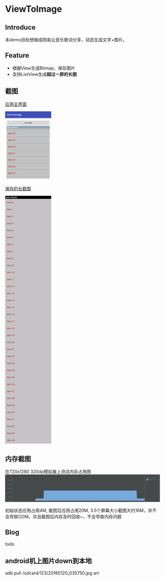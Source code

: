 # ViewToImage

## Introduce
本demo目标想做成网易云音乐歌词分享，动态生成文字+图片。

## Feature
* 根据View生成Bitmap，保存图片
* 支持ListView生成**超过一屏的长图**

## 截图

[应用主界面](art/main.png)

<img alt='应用主界面' src='art/main.png' style="max-width: 150px;">


[保存的长截图](art/20160120_035750s.jpg)

<img alt='保存的长截图' src='art/20160120_035750.jpg' style="max-width: 150px;">
 
## 内存截图
在720x1280 320dp模拟器上测试内存占用图
<img alt='保存的长截图' src='art/memory.png'>

初始状态应用占用4M, 截图后应用占用20M, 3.5个屏幕大小截图大约16M，并不会导致OOM，并且截图后内存及时回收~，不会导致内存问题

## Blog
todo

## android机上图片down到本地
adb pull /sdcard/123/20160120_035750.jpg art


